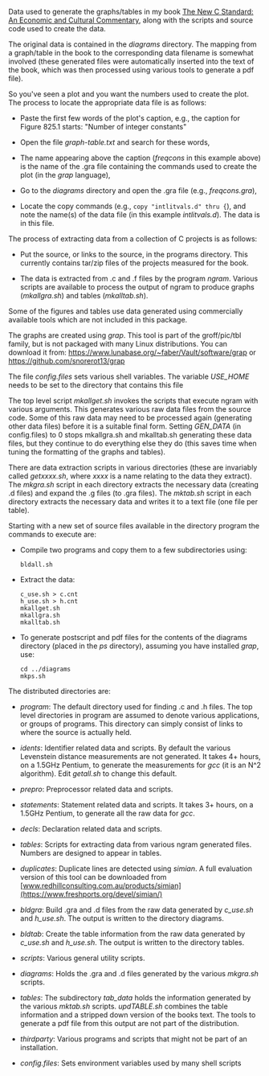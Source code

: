 Data used to generate the graphs/tables in my book [The New C Standard: An Economic and Cultural Commentary](http://www.knosof.co.uk/cbook/cbook.html), along with the scripts and source code used to create the data.

The original data is contained in the _diagrams_ directory.  The mapping from a graph/table in the book to the corresponding data filename is somewhat involved (these generated files were automatically inserted into the text of the book, which was then processed using various tools to generate a pdf file).

So you've seen a plot and you want the numbers used to create the plot.  The process to locate the appropriate data file is as follows:

- Paste the first few words of the plot's caption, e.g., the caption for Figure 825.1 starts: "Number of integer constants"

- Open the file _graph-table.txt_ and search for these words,

- The name appearing above the caption (_freqcons_ in this example above) is the name of the .gra file containing the commands used to create the plot (in the _grap_ language),

- Go to the _diagrams_ directory and open the .gra file (e.g., _freqcons.gra_),

- Locate the copy commands (e.g., `copy "intlitvals.d" thru {`), and note the name(s) of the data file (in this example _intlitvals.d_).  The data is in this file.

The process of extracting data from a collection of C projects is as follows:

* Put the source, or links to the source, in the programs directory.  This currently contains tar/zip files of the projects measured for the book.

* The data is extracted from .c and .f files by the program _ngram_.  Various scripts are available to process the output of ngram to produce graphs (_mkallgra.sh_) and tables (_mkalltab.sh_).

Some of the figures and tables use data generated using commercially available tools which are not included in this package.

The graphs are created using _grap_.  This tool is part of the groff/pic/tbl family, but is not packaged with many Linux distributions.  You can download it from: 
https://www.lunabase.org/~faber/Vault/software/grap or
https://github.com/snorerot13/grap

The file _config.files_ sets various shell variables.  The variable _USE_HOME_ needs to be set to the directory that contains this file

The top level script _mkallget.sh_ invokes the scripts that execute ngram with various arguments.  This generates various raw data files from the source code.  Some of this raw data may need to be processed again (generating other data files) before it is a suitable final form.  Setting _GEN_DATA_ (in config.files) to 0 stops mkallgra.sh and mkalltab.sh generating these data files, but they continue to do everything else they do (this saves time when tuning the formatting of the graphs and tables).

There are data extraction scripts in various directories (these are invariably called _getxxxx.sh_, where _xxxx_ is a name relating to the data they extract).  The _mkgra.sh_ script in each directory extracts the necessary data (creating .d files) and expand the .g files (to .gra files).  The _mktab.sh_ script in each directory extracts the necessary data and writes it to a text file (one file per table).

Starting with a new set of source files available in the directory program the commands to execute are:

- Compile two programs and copy them to a few subdirectories using:

    `bldall.sh`

- Extract the data:

    `c_use.sh > c.cnt`  
    `h_use.sh > h.cnt`  
    `mkallget.sh`  
    `mkallgra.sh`  
    `mkalltab.sh`

- To generate postscript and pdf files for the contents of the diagrams directory (placed in the _ps_ directory), assuming you have installed _grap_, use:

    `cd ../diagrams`  
    `mkps.sh`

The distributed directories are:

* _program_: The default directory used for finding .c and .h files. The top level directories in program are assumed to denote various applications, or groups of programs.  This directory can simply consist of links to where the source is actually held.

- _idents_: Identifier related data and scripts.  By default the various Levenstein distance measurements are not generated. It takes 4+ hours, on a 1.5GHz Pentium, to generate the measurements for _gcc_ (it is an N^2 algorithm).  Edit _getall.sh_ to change this default.

- _prepro_: Preprocessor related data and scripts.

- _statements_: Statement related data and scripts.  It takes 3+ hours, on a 1.5GHz Pentium, to generate all the raw data for _gcc_.

- _decls_: Declaration related data and scripts.

- _tables_: Scripts for extracting data from various ngram generated files.  Numbers are designed to appear in tables.

- _duplicates_: Duplicate lines are detected using _simian_. A full evaluation version of this tool can be downloaded from
	      [www.redhillconsulting.com.au/products/simian](https://www.freshports.org/devel/simian/)

- _bldgra_: Build .gra and .d files from the raw data generated by _c_use.sh_ and _h_use.sh_.  The output is written to the directory diagrams.

- _bldtab_: Create the table information from the raw data generated by _c_use.sh_ and _h_use.sh_. The output is written to the directory tables.

- _scripts_: Various general utility scripts.

- _diagrams_: Holds the .gra and .d files generated by the various _mkgra.sh_ scripts.

- _tables_: The subdirectory _tab_data_ holds the information generated by the various _mktab.sh_ scripts.  _updTABLE.sh_ combines the table information and a stripped down version of the books text.  The tools to generate a pdf file from this output are not part of the distribution.

- _thirdparty_: Various programs and scripts that might not be part of an installation.

- _config.files_: Sets environment variables used by many shell scripts
